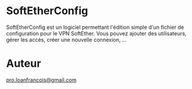 # SoftEtherConfig
SoftEtherConfig est un logiciel permettant l'édition simple d'un fichier de configuration pour le VPN SoftEther. Vous pouvez ajouter des utilisateurs, gérer les accès, créer une nouvelle connexion, ...

# Auteur
pro.loanfrancois@gmail.com
